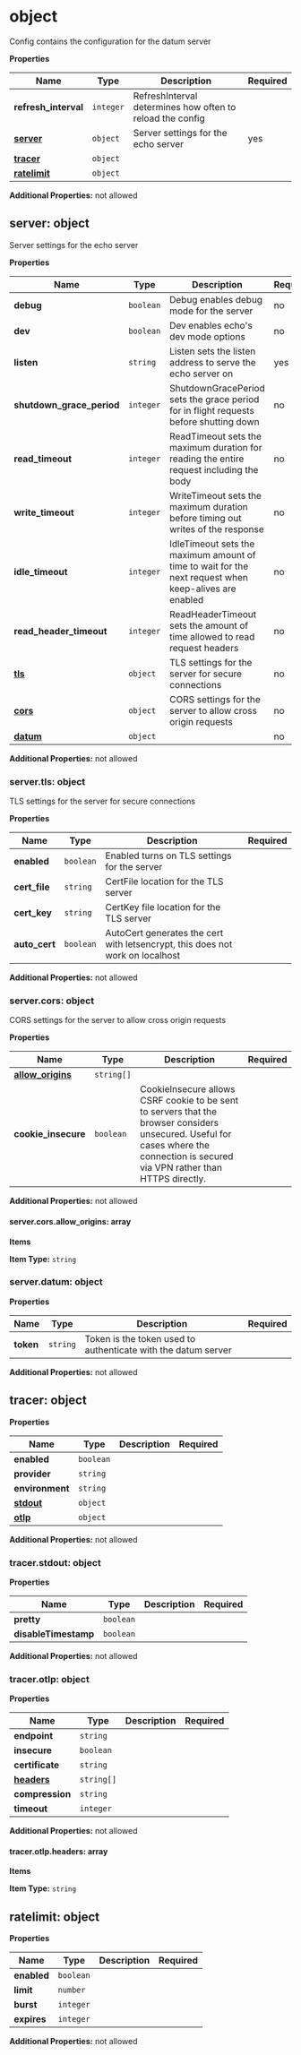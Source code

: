 # object

Config contains the configuration for the datum server


**Properties**

|Name|Type|Description|Required|
|----|----|-----------|--------|
|**refresh\_interval**|`integer`|RefreshInterval determines how often to reload the config<br/>||
|[**server**](#server)|`object`|Server settings for the echo server<br/>|yes|
|[**tracer**](#tracer)|`object`|||
|[**ratelimit**](#ratelimit)|`object`|||

**Additional Properties:** not allowed  
<a name="server"></a>
## server: object

Server settings for the echo server


**Properties**

|Name|Type|Description|Required|
|----|----|-----------|--------|
|**debug**|`boolean`|Debug enables debug mode for the server<br/>|no|
|**dev**|`boolean`|Dev enables echo's dev mode options<br/>|no|
|**listen**|`string`|Listen sets the listen address to serve the echo server on<br/>|yes|
|**shutdown\_grace\_period**|`integer`|ShutdownGracePeriod sets the grace period for in flight requests before shutting down<br/>|no|
|**read\_timeout**|`integer`|ReadTimeout sets the maximum duration for reading the entire request including the body<br/>|no|
|**write\_timeout**|`integer`|WriteTimeout sets the maximum duration before timing out writes of the response<br/>|no|
|**idle\_timeout**|`integer`|IdleTimeout sets the maximum amount of time to wait for the next request when keep-alives are enabled<br/>|no|
|**read\_header\_timeout**|`integer`|ReadHeaderTimeout sets the amount of time allowed to read request headers<br/>|no|
|[**tls**](#servertls)|`object`|TLS settings for the server for secure connections<br/>|no|
|[**cors**](#servercors)|`object`|CORS settings for the server to allow cross origin requests<br/>|no|
|[**datum**](#serverdatum)|`object`||no|

**Additional Properties:** not allowed  
<a name="servertls"></a>
### server\.tls: object

TLS settings for the server for secure connections


**Properties**

|Name|Type|Description|Required|
|----|----|-----------|--------|
|**enabled**|`boolean`|Enabled turns on TLS settings for the server<br/>||
|**cert\_file**|`string`|CertFile location for the TLS server<br/>||
|**cert\_key**|`string`|CertKey file location for the TLS server<br/>||
|**auto\_cert**|`boolean`|AutoCert generates the cert with letsencrypt, this does not work on localhost<br/>||

**Additional Properties:** not allowed  
<a name="servercors"></a>
### server\.cors: object

CORS settings for the server to allow cross origin requests


**Properties**

|Name|Type|Description|Required|
|----|----|-----------|--------|
|[**allow\_origins**](#servercorsallow_origins)|`string[]`|||
|**cookie\_insecure**|`boolean`|CookieInsecure allows CSRF cookie to be sent to servers that the browser considers<br/>unsecured. Useful for cases where the connection is secured via VPN rather than<br/>HTTPS directly.<br/>||

**Additional Properties:** not allowed  
<a name="servercorsallow_origins"></a>
#### server\.cors\.allow\_origins: array

**Items**

**Item Type:** `string`  
<a name="serverdatum"></a>
### server\.datum: object

**Properties**

|Name|Type|Description|Required|
|----|----|-----------|--------|
|**token**|`string`|Token is the token used to authenticate with the datum server<br/>||

**Additional Properties:** not allowed  
<a name="tracer"></a>
## tracer: object

**Properties**

|Name|Type|Description|Required|
|----|----|-----------|--------|
|**enabled**|`boolean`|||
|**provider**|`string`|||
|**environment**|`string`|||
|[**stdout**](#tracerstdout)|`object`|||
|[**otlp**](#tracerotlp)|`object`|||

**Additional Properties:** not allowed  
<a name="tracerstdout"></a>
### tracer\.stdout: object

**Properties**

|Name|Type|Description|Required|
|----|----|-----------|--------|
|**pretty**|`boolean`|||
|**disableTimestamp**|`boolean`|||

**Additional Properties:** not allowed  
<a name="tracerotlp"></a>
### tracer\.otlp: object

**Properties**

|Name|Type|Description|Required|
|----|----|-----------|--------|
|**endpoint**|`string`|||
|**insecure**|`boolean`|||
|**certificate**|`string`|||
|[**headers**](#tracerotlpheaders)|`string[]`|||
|**compression**|`string`|||
|**timeout**|`integer`|||

**Additional Properties:** not allowed  
<a name="tracerotlpheaders"></a>
#### tracer\.otlp\.headers: array

**Items**

**Item Type:** `string`  
<a name="ratelimit"></a>
## ratelimit: object

**Properties**

|Name|Type|Description|Required|
|----|----|-----------|--------|
|**enabled**|`boolean`|||
|**limit**|`number`|||
|**burst**|`integer`|||
|**expires**|`integer`|||

**Additional Properties:** not allowed  

